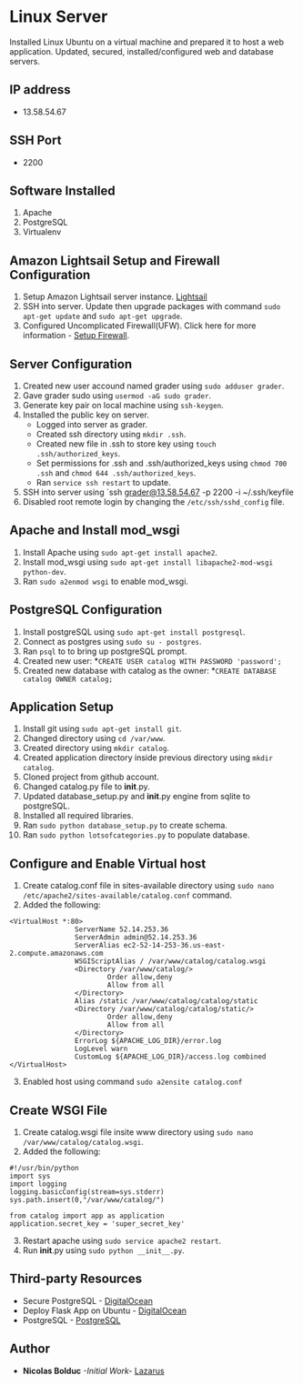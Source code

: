 # Linux Server

Installed Linux Ubuntu on a virtual machine and prepared it to host a web application. Updated, secured, installed/configured web and database servers.

## IP address

* 13.58.54.67

## SSH Port

* 2200

## Software Installed

1. Apache
2. PostgreSQL
3. Virtualenv

## Amazon Lightsail Setup and Firewall Configuration

1. Setup Amazon Lightsail server instance. [Lightsail](https://amazonlightsail.com/)
2. SSH into server. Update then upgrade packages with command `sudo apt-get update` and `sudo apt-get upgrade`.
3. Configured Uncomplicated Firewall(UFW). Click here for more information - [Setup Firewall](https://www.digitalocean.com/community/tutorials/how-to-setup-a-firewall-with-ufw-on-an-ubuntu-and-debian-cloud-server).

## Server Configuration

1. Created new user accound named grader using `sudo adduser grader`.
2. Gave grader sudo using `usermod -aG sudo grader`.
3. Generate key pair on local machine using `ssh-keygen`.
4. Installed the public key on server.
	* Logged into server as grader.
	* Created ssh directory using `mkdir .ssh`.
	* Created new file in .ssh to store key using `touch .ssh/authorized_keys`.
	* Set permissions for .ssh and .ssh/authorized_keys using `chmod 700 .ssh` and `chmod 644 .ssh/authorized_keys`.
	* Ran `service ssh restart` to update.
5. SSH into server using `ssh grader@13.58.54.67 -p 2200 -i ~/.ssh/keyfile
6. Disabled root remote login by changing the `/etc/ssh/sshd_config` file.

## Apache and Install mod_wsgi

1. Install Apache using `sudo apt-get install apache2`.
2. Install mod_wsgi using `sudo apt-get install libapache2-mod-wsgi python-dev`.
3. Ran `sudo a2enmod wsgi` to enable mod_wsgi.

## PostgreSQL Configuration

1. Install postgreSQL using `sudo apt-get install postgresql`.
2. Connect as postgres using `sudo su - postgres`.
3. Ran `psql` to to bring up postgreSQL prompt. 
4. Created new user:
	*`CREATE USER catalog WITH PASSWORD 'password';`
5. Created new database with catalog as the owner:
	*`CREATE DATABASE catalog OWNER catalog;`

## Application Setup

1. Install git using `sudo apt-get install git`.
2. Changed directory using `cd /var/www`.
3. Created directory using `mkdir catalog`.
4. Created application directory inside previous directory using `mkdir catalog`.
5. Cloned project from github account.
6. Changed catalog.py file to __init__.py.
7. Updated database_setup.py and __init__.py engine from sqlite to postgreSQL.
8. Installed all required libraries.
9. Ran `sudo python database_setup.py` to create schema.
10. Ran `sudo python lotsofcategories.py` to populate database.

## Configure and Enable Virtual host

1. Create catalog.conf file in sites-available directory using `sudo nano /etc/apache2/sites-available/catalog.conf` command.
2. Added the following:
```
<VirtualHost *:80>
                ServerName 52.14.253.36
                ServerAdmin admin@52.14.253.36
                ServerAlias ec2-52-14-253-36.us-east-2.compute.amazonaws.com
                WSGIScriptAlias / /var/www/catalog/catalog.wsgi
                <Directory /var/www/catalog/>
                        Order allow,deny
                        Allow from all
                </Directory>
                Alias /static /var/www/catalog/catalog/static
                <Directory /var/www/catalog/catalog/static/>
                        Order allow,deny
                        Allow from all
                </Directory>
                ErrorLog ${APACHE_LOG_DIR}/error.log
                LogLevel warn
                CustomLog ${APACHE_LOG_DIR}/access.log combined
</VirtualHost>
```
3. Enabled host using command `sudo a2ensite catalog.conf`

## Create WSGI File

1. Create catalog.wsgi file insite www directory using `sudo nano /var/www/catalog/catalog.wsgi`.
2. Added the following:
```
#!/usr/bin/python
import sys
import logging
logging.basicConfig(stream=sys.stderr)
sys.path.insert(0,"/var/www/catalog/")

from catalog import app as application
application.secret_key = 'super_secret_key'
```
3. Restart apache using `sudo service apache2 restart`.
4. Run __init__.py using `sudo python __init__.py`.

## Third-party Resources

* Secure PostgreSQL - [DigitalOcean](https://www.digitalocean.com/community/tutorials/how-to-secure-postgresql-on-an-ubuntu-vps)
* Deploy Flask App on Ubuntu - [DigitalOcean](https://www.digitalocean.com/community/tutorials/how-to-deploy-a-flask-application-on-an-ubuntu-vps)
* PostgreSQL - [PostgreSQL](https://www.postgresql.org/)

## Author

* **Nicolas Bolduc** _-Initial Work-_ [Lazarus](https://github.com/lazarus432)
